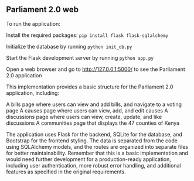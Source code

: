 ## Parliament 2.0 web

To run the application:

Install the required packages: 
```pip install flask flask-sqlalchemy```

Initialize the database by running 
```python init_db.py```

Start the Flask development server by running 
```python app.py```

Open a web browser and go to http://127.0.0.1:5000/ to see the Parliament 2.0 application

This implementation provides a basic structure for the Parliament 2.0 application, including:

A bills page where users can view and add bills, and navigate to a voting page
A causes page where users can view, add, and edit causes
A discussions page where users can view, create, update, and like discussions
A communities page that displays the 47 counties of Kenya

The application uses Flask for the backend, SQLite for the database, and Bootstrap for the frontend styling. The data is separated from the code using SQLAlchemy models, and the routes are organized into separate files for better maintainability.
Remember that this is a basic implementation and would need further development for a production-ready application, including user authentication, more robust error handling, and additional features as specified in the original requirements.
